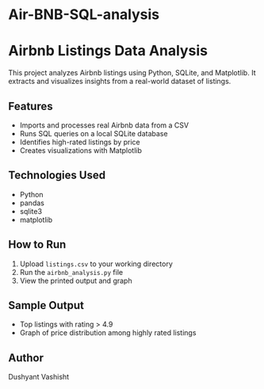 # Air-BNB-SQL-analysis
# Airbnb Listings Data Analysis

This project analyzes Airbnb listings using Python, SQLite, and Matplotlib. It extracts and visualizes insights from a real-world dataset of listings.

## Features

- Imports and processes real Airbnb data from a CSV
- Runs SQL queries on a local SQLite database
- Identifies high-rated listings by price
- Creates visualizations with Matplotlib

## Technologies Used

- Python
- pandas
- sqlite3
- matplotlib

## How to Run

1. Upload `listings.csv` to your working directory
2. Run the `airbnb_analysis.py` file
3. View the printed output and graph

## Sample Output

- Top listings with rating > 4.9
- Graph of price distribution among highly rated listings

## Author

Dushyant Vashisht
